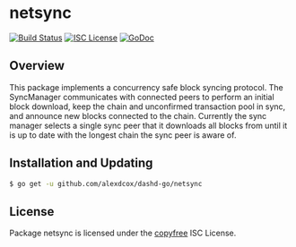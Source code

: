 netsync
=======

[![Build Status](http://img.shields.io/travis/alexdcox/dashd-go.svg)](https://travis-ci.org/alexdcox/dashd-go)
[![ISC License](http://img.shields.io/badge/license-ISC-blue.svg)](http://copyfree.org)
[![GoDoc](https://img.shields.io/badge/godoc-reference-blue.svg)](http://godoc.org/github.com/alexdcox/dashd-go/netsync)

## Overview

This package implements a concurrency safe block syncing protocol. The
SyncManager communicates with connected peers to perform an initial block
download, keep the chain and unconfirmed transaction pool in sync, and announce
new blocks connected to the chain. Currently the sync manager selects a single
sync peer that it downloads all blocks from until it is up to date with the
longest chain the sync peer is aware of.

## Installation and Updating

```bash
$ go get -u github.com/alexdcox/dashd-go/netsync
```

## License

Package netsync is licensed under the [copyfree](http://copyfree.org) ISC License.
